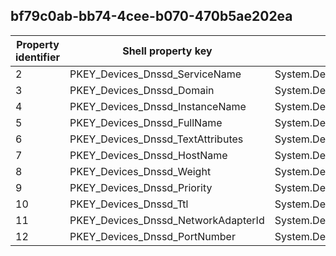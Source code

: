 ## bf79c0ab-bb74-4cee-b070-470b5ae202ea

Property identifier | Shell property key | Shell name | Alias
--- | --- | --- | ---
2 | PKEY_Devices_Dnssd_ServiceName | System.Devices.Dnssd.ServiceName | 
3 | PKEY_Devices_Dnssd_Domain | System.Devices.Dnssd.Domain | 
4 | PKEY_Devices_Dnssd_InstanceName | System.Devices.Dnssd.InstanceName | 
5 | PKEY_Devices_Dnssd_FullName | System.Devices.Dnssd.FullName | 
6 | PKEY_Devices_Dnssd_TextAttributes | System.Devices.Dnssd.TextAttributes | 
7 | PKEY_Devices_Dnssd_HostName | System.Devices.Dnssd.HostName | 
8 | PKEY_Devices_Dnssd_Weight | System.Devices.Dnssd.Weight | 
9 | PKEY_Devices_Dnssd_Priority | System.Devices.Dnssd.Priority | 
10 | PKEY_Devices_Dnssd_Ttl | System.Devices.Dnssd.Ttl | 
11 | PKEY_Devices_Dnssd_NetworkAdapterId | System.Devices.Dnssd.NetworkAdapterId | 
12 | PKEY_Devices_Dnssd_PortNumber | System.Devices.Dnssd.PortNumber | 

